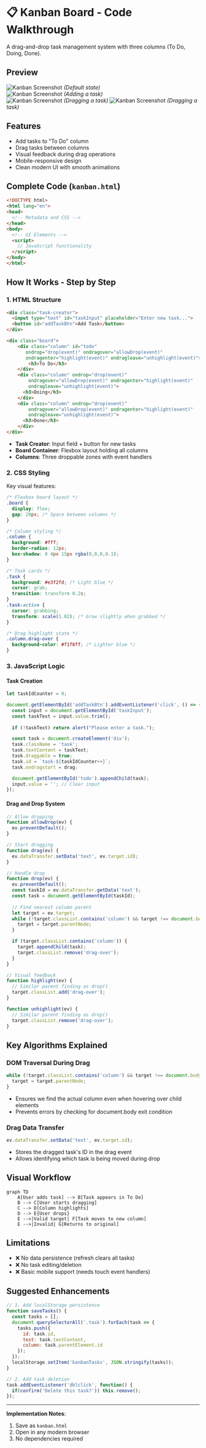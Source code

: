 # 📋 Kanban Board - Code Walkthrough

A drag-and-drop task management system with three columns (To Do, Doing, Done).

## Preview
![Kanban Screenshot](./assets/kanban1.png) *(Default state)*  
![Kanban Screenshot](./assets/kanban2.png) *(Adding a task)*  
![Kanban Screenshot](./assets/kanban3.png) *(Dragging a task)*
![Kanban Screenshot](./assets/kanban4.png) *(Dragging a task)*

## Features
- Add tasks to "To Do" column
- Drag tasks between columns
- Visual feedback during drag operations
- Mobile-responsive design
- Clean modern UI with smooth animations

## Complete Code (`kanban.html`)
```html
<!DOCTYPE html>
<html lang="en">
<head>
  <!-- Metadata and CSS -->
</head>
<body>
  <!-- UI Elements -->
  <script>
    // JavaScript functionality
  </script>
</body>
</html>
```

## How It Works - Step by Step

### 1. HTML Structure
```html
<div class="task-creator">
  <input type="text" id="taskInput" placeholder="Enter new task...">
  <button id="addTaskBtn">Add Task</button>
</div>

<div class="board">
    <div class="column" id="todo" 
       ondrop="drop(event)" ondragover="allowDrop(event)"
       ondragenter="highlight(event)" ondragleave="unhighlight(event)">
        <h3>To Do</h3>
    </div>
    <div class="column" ondrop="drop(event)" 
        ondragover="allowDrop(event)" ondragenter="highlight(event)" 
        ondragleave="unhighlight(event)">
      <h3>Doing</h3>
    </div>
    <div class="column" ondrop="drop(event)" 
        ondragover="allowDrop(event)" ondragenter="highlight(event)" 
        ondragleave="unhighlight(event)">
      <h3>Done</h3>
    </div>
</div>
```
- **Task Creator**: Input field + button for new tasks
- **Board Container**: Flexbox layout holding all columns
- **Columns**: Three droppable zones with event handlers

### 2. CSS Styling
Key visual features:
```css
/* Flexbox board layout */
.board {
  display: flex;
  gap: 20px; /* Space between columns */
}

/* Column styling */
.column {
  background: #fff;
  border-radius: 12px;
  box-shadow: 0 4px 15px rgba(0,0,0,0.1);
}

/* Task cards */
.task {
  background: #e3f2fd; /* Light blue */
  cursor: grab;
  transition: transform 0.2s;
}
.task:active {
  cursor: grabbing;
  transform: scale(1.02); /* Grow slightly when grabbed */
}

/* Drag highlight state */
.column.drag-over {
  background-color: #f1f8ff; /* Lighter blue */
}
```

### 3. JavaScript Logic

#### Task Creation
```javascript
let taskIdCounter = 0;

document.getElementById('addTaskBtn').addEventListener('click', () => {
  const input = document.getElementById('taskInput');
  const taskText = input.value.trim();
  
  if (!taskText) return alert("Please enter a task.");

  const task = document.createElement('div');
  task.className = 'task';
  task.textContent = taskText;
  task.draggable = true;
  task.id = `task-${taskIdCounter++}`;
  task.ondragstart = drag;

  document.getElementById('todo').appendChild(task);
  input.value = ''; // Clear input
});
```

#### Drag and Drop System
```javascript
// Allow dropping
function allowDrop(ev) {
  ev.preventDefault();
}

// Start dragging
function drag(ev) {
  ev.dataTransfer.setData('text', ev.target.id);
}

// Handle drop
function drop(ev) {
  ev.preventDefault();
  const taskId = ev.dataTransfer.getData('text');
  const task = document.getElementById(taskId);
  
  // Find nearest column parent
  let target = ev.target;
  while (!target.classList.contains('column') && target !== document.body) {
    target = target.parentNode;
  }

  if (target.classList.contains('column')) {
    target.appendChild(task);
    target.classList.remove('drag-over');
  }
}

// Visual feedback
function highlight(ev) {
  // Similar parent finding as drop()
  target.classList.add('drag-over');
}

function unhighlight(ev) {
  // Similar parent finding as drop()
  target.classList.remove('drag-over');
}
```

## Key Algorithms Explained

### DOM Traversal During Drag
```javascript
while (!target.classList.contains('column') && target !== document.body) {
  target = target.parentNode;
}
```
- Ensures we find the actual column even when hovering over child elements
- Prevents errors by checking for document.body exit condition

### Drag Data Transfer
```javascript
ev.dataTransfer.setData('text', ev.target.id);
```
- Stores the dragged task's ID in the drag event
- Allows identifying which task is being moved during drop

## Visual Workflow
```mermaid
graph TD
    A[User adds task] --> B[Task appears in To Do]
    B --> C[User starts dragging]
    C --> D[Column highlights]
    D --> E{User drops}
    E -->|Valid target| F[Task moves to new column]
    E -->|Invalid| G[Returns to original]
```

## Limitations
- ❌ No data persistence (refresh clears all tasks)
- ❌ No task editing/deletion
- ❌ Basic mobile support (needs touch event handlers)

## Suggested Enhancements
```javascript
// 1. Add localStorage persistence
function saveTasks() {
  const tasks = [];
  document.querySelectorAll('.task').forEach(task => {
    tasks.push({
      id: task.id,
      text: task.textContent,
      column: task.parentElement.id
    });
  });
  localStorage.setItem('kanbanTasks', JSON.stringify(tasks));
}

// 2. Add task deletion
task.addEventListener('dblclick', function() {
  if(confirm('Delete this task?')) this.remove();
});
```

---

**Implementation Notes**:
1. Save as `kanban.html`
2. Open in any modern browser
3. No dependencies required